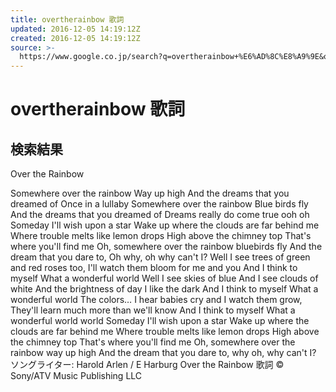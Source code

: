 ```yaml
---
title: overtherainbow 歌詞
updated: 2016-12-05 14:19:12Z
created: 2016-12-05 14:19:12Z
source: >-
  https://www.google.co.jp/search?q=overtherainbow+%E6%AD%8C%E8%A9%9E&oq=overtherain&aqs=chrome.2.69i57j0l5.6740j0j7&sourceid=chrome&ie=UTF-8
---
```


# overtherainbow 歌詞

## 検索結果

Over the Rainbow

Somewhere over the rainbow
Way up high
And the dreams that you dreamed of
Once in a lullaby
Somewhere over the rainbow
Blue birds fly
And the dreams that you dreamed of
Dreams really do come true ooh oh
Someday I'll wish upon a star
Wake up where the clouds are far behind me
Where trouble melts like lemon drops
High above the chimney top
That's where you'll find me
Oh, somewhere over the rainbow bluebirds fly
And the dream that you dare to,
Oh why, oh why can't I?
Well I see trees of green and red roses too,
I'll watch them bloom for me and you
And I think to myself
What a wonderful world
Well I see skies of blue
And I see clouds of white
And the brightness of day
I like the dark
And I think to myself
What a wonderful world
The colors…
I hear babies cry and I watch them grow,
They'll learn much more than we'll know
And I think to myself
What a wonderful world world
Someday I'll wish upon a star
Wake up where the clouds are far behind me
Where trouble melts like lemon drops
High above the chimney top
That's where you'll find me
Oh, somewhere over the rainbow way up high
And the dream that you dare to, why oh, why can't I?
ソングライター: Harold Arlen / E Harburg
Over the Rainbow 歌詞 © Sony/ATV Music Publishing LLC